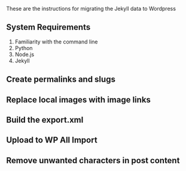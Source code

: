 These are the instructions for migrating the Jekyll data to Wordpress

## System Requirements
1. Familiarity with the command line
2. Python
3. Node.js
4. Jekyll

## Create permalinks and slugs

## Replace local images with image links

## Build the export.xml

## Upload to WP All Import

## Remove unwanted characters in post content